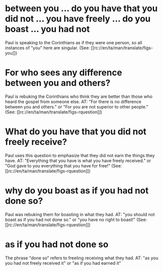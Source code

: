 # between you ... do you have that you did not ... you have freely ... do you boast ... you had not

Paul is speaking to the Corinthians as if they were one person, so all instances of "you" here are singular. (See: [[rc://en/ta/man/translate/figs-you]])

# For who sees any difference between you and others?

Paul is rebuking the Corinthians who think they are better than those who heard the gospel from someone else. AT: "For there is no difference between you and others." or "For you are not superior to other people." (See: [[rc://en/ta/man/translate/figs-rquestion]])

# What do you have that you did not freely receive?

Paul uses this question to emphasize that they did not earn the things they have. AT: "Everything that you have is what you have freely received." or "God gave to you everything that you have for free!" (See: [[rc://en/ta/man/translate/figs-rquestion]])

# why do you boast as if you had not done so?

Paul was rebuking them for boasting in what they had. AT: "you should not boast as if you had not done so." or "you have no right to boast!" (See: [[rc://en/ta/man/translate/figs-rquestion]])

# as if you had not done so

The phrase "done so" refers to freeling receiving what they had. AT: "as you you had not freely received it" or "as if you had earned it" 

